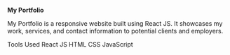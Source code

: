 **My Portfolio**

My Portfolio is a responsive website built using React JS. It showcases my work, services, and contact information to potential clients and employers.

Tools Used
React JS
HTML
CSS
JavaScript
